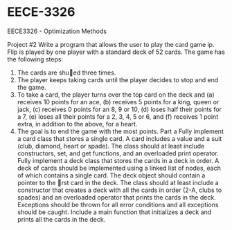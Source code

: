 EECE-3326
=========

EECE3326 - Optimization Methods

Project #2
Write a program that allows the user to play the card game ip. Flip is played by one player with
a standard deck of 52 cards. The game has the following steps:
1. The cards are shued three times.
2. The player keeps taking cards until the player decides to stop and end the game.
3. To take a card, the player turns over the top card on the deck and
(a) receives 10 points for an ace,
(b) receives 5 points for a king, queen or jack,
(c) receives 0 points for an 8, 9 or 10,
(d) loses half their points for a 7,
(e) loses all their points for a 2, 3, 4, 5 or 6, and
(f) receives 1 point extra, in addition to the above, for a heart.
4. The goal is to end the game with the most points.
Part a
Fully implement a card class that stores a single card. A card includes a value and a suit (club,
diamond, heart or spade). The class should at least include constructors, set, and get functions,
and an overloaded print operator.
Fully implement a deck class that stores the cards in a deck in order. A deck of cards should be
implemented using a linked list of nodes, each of which contains a single card. The deck object
should contain a pointer to the rst card in the deck. The class should at least include a constructor
that creates a deck with all the cards in order (2-A, clubs to spades) and an overloaded operator
that prints the cards in the deck.
Exceptions should be thrown for all error conditions and all exceptions should be caught.
Include a main function that initializes a deck and prints all the cards in the deck.